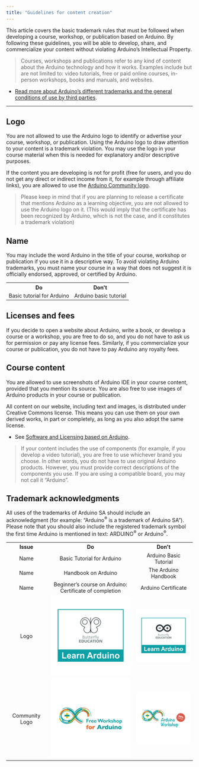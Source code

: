 ```yaml
---
title: "Guidelines for content creation"
---
```


This article covers the basic trademark rules that must be followed when developing a course, workshop, or publication based on Arduino. By following these guidelines, you will be able to develop, share, and commercialize your content without violating Arduino’s Intellectual Property.

> Courses, workshops and publications refer to any kind of content about the Arduino technology and how it works. Examples include but are not limited to: video tutorials, free or paid online courses, in-person workshops, books and manuals, and websites.

* [Read more about Arduino’s different trademarks and the general conditions of use by third parties](https://www.arduino.cc/en/trademark).

---

## Logo

You are not allowed to use the Arduino logo to identify or advertise your course, workshop, or publication. Using the Arduino logo to draw attention to your content is a trademark violation. You may use the logo in your course material when this is needed for explanatory and/or descriptive purposes.

If the content you are developing is not for profit (free for users, and you do not get any direct or indirect income from it, for example through affiliate links), you are allowed to use the [Arduino Community logo](https://www.arduino.cc/en/Trademark/CommunityLogo).

> Please keep in mind that if you are planning to release a certificate that mentions Arduino as a learning objective, you are not allowed to use the Arduino logo on it. (This would imply that the certificate has been recognized by Arduino, which is not the case, and it constitutes a trademark violation)

## Name

You may include the word Arduino in the title of your course, workshop or publication if you use it in a descriptive way.
To avoid violating Arduino trademarks, you must name your course in a way that does not suggest it is officially endorsed, approved, or certified by Arduino.

<table>
  <tr>
    <th style="text-align: center;">Do</th>
    <th style="text-align: center;">Don't</th>

  </tr>
  <tr>
    <td>Basic tutorial for Arduino</td>
    <td>Arduino basic tutorial</td>
  </tr>
  <tr>
</table>

## Licenses and fees

If you decide to open a website about Arduino, write a book, or develop a course or a workshop, you are free to do so, and you do not have to ask us for permission or pay any license fees. Similarly, if you commercialize your course or publication, you do not have to pay Arduino any royalty fees.

## Course content

You are allowed to use screenshots of Arduino IDE in your course content, provided that you mention its source. You are also free to use images of Arduino products in your course or publication.

All content on our website, including text and images, is distributed under Creative Commons license. This means you can use them on your own derived works, in part or completely, as long as you also adopt the same license.

* See [Software and Licensing based on Arduino](https://support.arduino.cc/hc/en-us/articles/4415094490770-Distributing-products-based-on-Arduino).

> If your content includes the use of components (for example, if you develop a video tutorial), you are free to use whichever brand you choose. In other words, you do not have to use original Arduino products. However, you must provide correct descriptions of the components you use. If you are using a compatible board, you may not call it “Arduino”.

## Trademark acknowledgments

All uses of the trademarks of Arduino SA should include an acknowledgment (for example: “Arduino<sup>®</sup> is a trademark of Arduino SA”). Please note that you should also include the registered trademark symbol the first time Arduino is mentioned in text: ARDUINO<sup>®</sup> or Arduino<sup>®</sup>.

<table style="text-align: center;">
  <tr>
    <th  style="text-align: center;"> Issue</th>
    <th  style="text-align: center;"> Do</th>
    <th  style="text-align: center;"> Don't</th>
  </tr>
  <tr>
    <td>Name</td>
    <td>Basic Tutorial for Arduino</td>
    <td>Arduino Basic Tutorial</td>
  </tr>
  <tr>
    <td>Name</td>
    <td>Handbook on Arduino</td>
    <td>The Arduino Handbook</td>
  </tr>
  <tr>
    <td>Name</td>
    <td>Beginner’s course on Arduino: Certificate of completion</td>
    <td>Arduino Certificate</td>
  </tr>
  <tr>
    <td >Logo</td>
    <td ><img src="img/LearnArduino_good_example.png" alt="Grey butterfly logo with "Butterfly Education" written below, surrounded by a blue square with "Learn Arduino" written at the bottom"></td>
    <td><img src="img/LearnArduino_bad_example.png" alt="Arduino Infinity logo with "Butterfly Education" written below, surrounded by a blue square with "Learn Arduino" written at the bottom"></td>
  </tr>
  <tr>
    <td>Community Logo</td>
    <td> <img src="img/CommunityLogo_good_example.png" alt="Arduino Community infinity logo with "Free workshop for Arduino" written at the bottom right side"></td>
    <td><img src="img/CommunityLogo_bad_example.png" alt="Arduino Community infinity logo with "Arduino Workshop" written at the bottom right side, and 50% Discount sticker at the top"></td>
  </tr>
  </table>
